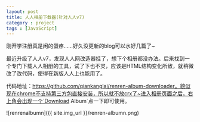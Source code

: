 ```yaml
---
layout: post
title: 人人相册下载器(针对人人v7)
category : project
tags : [JavaScript]
---
```


刚开学注册真是闲的蛋疼……好久没更新的blog可以水好几篇了~

最近升级了人人v7，发现人人网改造器挂了，想下个相册都没办法。后来找到一个专门下载人人相册的工具，试了下也不灵，应该是HTML结构变化所致，就稍微改了改代码，使得在新版人人上也能用了。

代码地址：https://github.com/qiankanglai/renren-album-downloader。貌似现在chrome不支持第三方包直接安装，所以就不放crx了~进入相册页面之后，右上角会出现一个`Download Album`点一下即可使用。

![renrenalbumn]({{ site.img_url }}/renren-albumn.png)
